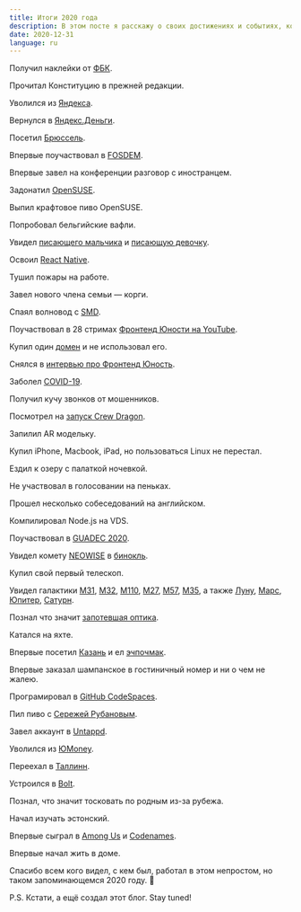 ```yaml
---
title: Итоги 2020 года
description: В этом посте я расскажу о своих достижениях и событиях, которые произошли в 2020 году
date: 2020-12-31
language: ru
---
```

Получил наклейки от <a href="https://fbk.info" target="_blank">ФБК</a>.

Прочитал Конституцию в прежней редакции.

Уволился из <a href="https://yandex.ru" target="_blank">Яндекса</a>.

Вернулся в <a href="https://money.yandex.ru" target="_blank">Яндекс.Деньги</a>.

Посетил <a href="https://goo.gl/maps/SVWAPhqw2qXrgrJF8" target="_blank">Брюссель</a>.

Впервые поучаствовал в <a href="https://archive.fosdem.org/2020/" target="_blank">FOSDEM</a>.

Впервые завел на конференции разговор с иностранцем.

Задонатил <a href="https://www.opensuse.org/" target="_blank">OpenSUSE</a>.

Выпил крафтовое пиво OpenSUSE.

Попробовал бельгийские вафли.

Увидел <a href="https://goo.gl/maps/9MPD6jSFyh6givTZ6" target="_blank">писающего мальчика</a> и <a href="https://goo.gl/maps/GPBPGQD7f864ibyf7" target="_blank">писающую девочку</a>.

Освоил <a href="https://reactnative.dev" target="_blank">React Native</a>.

Тушил пожары на работе.

Завел нового члена семьи — корги.

Спаял волновод с <a href="https://en.wikipedia.org/wiki/Surface-mount_technology" target="_blank">SMD</a>.

Поучаствовал в 28 стримах <a href="https://www.youtube.com/channel/UCqq1LRv6KKh0bh4JrG_5vDA" target="_blank">Фронтенд Юности на YouTube</a>.

Купил один <a href="https://garagespace.dev" target="_blank">домен</a> и не использовал его.

Снялся в <a href="https://www.youtube.com/watch?v=zg3wJKuxZrE" target="_blank">интервью про Фронтенд Юность</a>.

Заболел <a href="https://twitter.com/underoot/status/1305585827850919936" target="_blank">COVID-19</a>.

Получил кучу звонков от мошенников.

Посмотрел на <a href="https://www.youtube.com/watch?v=bnChQbxLkkI" target="_blank">запуск Crew Dragon</a>.

Запилил AR модельку.

Купил iPhone, Macbook, iPad, но пользоваться Linux не перестал.

Ездил к озеру с палаткой ночевкой.

Не участвовал в голосовании на пеньках.

Прошел несколько собеседований на английском.

Компилировал Node.js на VDS.

Поучаствовал в <a href="https://events.gnome.org/event/1/" target="_blank">GUADEC 2020</a>.

Увидел комету <a href="https://en.wikipedia.org/wiki/Comet_NEOWISE" target="_blank">NEOWISE</a> в <a href="https://twitter.com/underoot/status/1284972789670322178" target="_blank">бинокль</a>.

Купил свой первый телескоп.

Увидел галактики <a href="https://en.wikipedia.org/wiki/Andromeda_Galaxy" target="_blank">М31</a>, <a href="https://en.wikipedia.org/wiki/Messier_32" target="_blank">М32</a>, <a href="https://en.wikipedia.org/wiki/Messier_110" target="_blank">М110</a>, <a href="https://en.wikipedia.org/wiki/Dumbbell_Nebula" target="_blank">М27</a>, <a href="https://en.wikipedia.org/wiki/Ring_Nebula" target="_blank">М57</a>, <a href="https://en.wikipedia.org/wiki/Messier_35" target="_blank">М35</a>, а также <a href="https://en.wikipedia.org/wiki/Moon" target="_blank">Луну</a>, <a href="https://en.wikipedia.org/wiki/Mars" target="_blank">Марс</a>, <a href="https://en.wikipedia.org/wiki/Jupiter" target="_blank">Юпитер</a>, <a href="https://en.wikipedia.org/wiki/Saturn" target="_blank">Сатурн</a>.

Познал что значит <a href="http://astro-talks.ru/forum/viewtopic.php?f=18&t=71" target="_blank">запотевшая оптика</a>.

Катался на яхте.

Впервые посетил <a href="https://goo.gl/maps/EAGDNB4pJqyKx6QbA" target="_blank">Казань</a> и ел <a href="https://ru.wikipedia.org/wiki/Эчпочмак" target="_blank">эчпочмак</a>.

Впервые заказал шампанское в гостиничный номер и ни о чем не жалею.

Програмировал в <a href="https://github.com/features/codespaces" target="_blank">GitHub CodeSpaces</a>.

Пил пиво с <a href="https://twitter.com/chicoxyzzy" target="_blank">Сережей Рубановым</a>.

Завел аккаунт в <a href="https://untappd.com" target="_blank">Untappd</a>.

Уволился из <a href="https://yoomoney.ru" target="_blank">ЮMoney</a>.

Переехал в <a href="https://goo.gl/maps/Wu5a9R8MDG3F8whn8" target="_blank">Таллинн</a>.

Устроился в <a href="https://bolt.eu/" target="_blank">Bolt</a>.

Познал, что значит тосковать по родным из-за рубежа.

Начал изучать эстонский.

Впервые сыграл в <a href="https://en.wikipedia.org/wiki/Among_Us" target="_blank">Among Us</a> и <a href="https://codenames.game/" target="_blank">Codenames</a>.

Впервые начал жить в доме.

Спасибо всем кого видел, с кем был, работал в этом непростом, но таком запоминающемся 2020 году. 🤗

P.S. Кстати, а ещё создал этот блог. Stay tuned!
